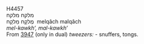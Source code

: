 <body>
  <p>H4457<br>  מלקח    מלקח  <br> מֶלקָח  מַלקָח  ‎  melqâch  malqâch  <br><i>mel-kawkh‘,</i> <i>mal-kawkh‘ </i><br>From <a href="h3947.htm">3947</a>  (only in dual) <i>tweezers: - </i>snuffers, tongs.<br></p>
 </body>